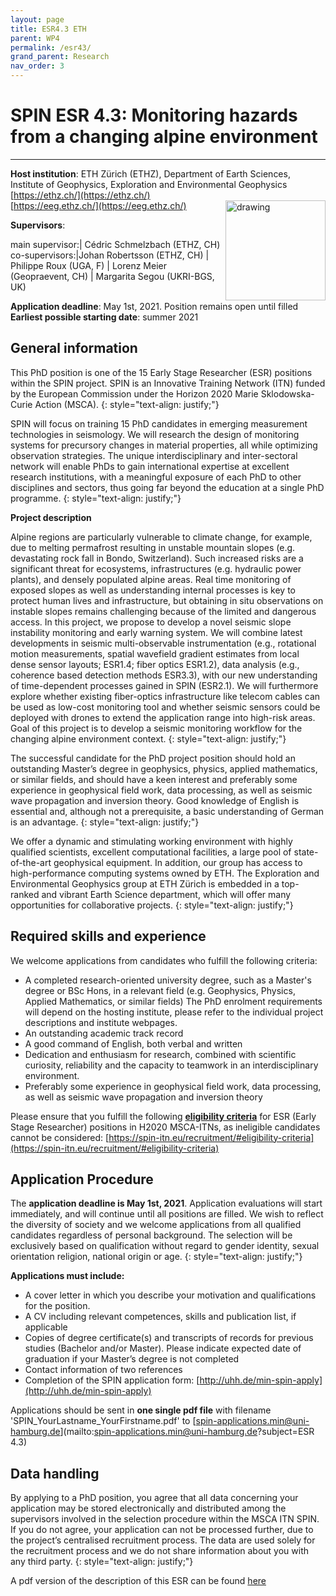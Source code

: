 ```yaml
---
layout: page
title: ESR4.3 ETH
parent: WP4
permalink: /esr43/
grand_parent: Research
nav_order: 3
---
```


# SPIN ESR 4.3: Monitoring hazards from a changing alpine environment
----

__Host institution__: ETH Z&uuml;rich (ETHZ), Department of Earth Sciences, Institute of Geophysics, Exploration and Environmental Geophysics   
[https://ethz.ch/](https://ethz.ch/)  
[https://eeg.ethz.ch/](https://eeg.ethz.ch/)
<img src="/assets/images/partners-logos/ETH_logo.svg" alt="drawing" width="160" style="float:right"/>

__Supervisors__: 
		  
main supervisor:| C&eacute;dric Schmelzbach (ETHZ, CH)
co-supervisors:|Johan Robertsson (ETHZ, CH)
| Philippe Roux (UGA, F)
| Lorenz Meier (Geopraevent, CH)
| Margarita Segou (UKRI-BGS, UK)


__Application deadline__: May 1st, 2021. Position remains open until filled   
__Earliest possible starting date__: summer 2021

## General information

This PhD position is one of the 15 Early Stage Researcher (ESR) positions within the SPIN project.  SPIN is an Innovative Training Network (ITN) funded by the European Commission under the Horizon 2020 Marie Sklodowska-Curie Action (MSCA). 
{: style="text-align: justify;"}

SPIN will focus on training 15 PhD candidates in emerging measurement technologies in seismology. We will research the design of monitoring systems for precursory changes in material properties, all while optimizing observation strategies. The unique interdisciplinary and inter-sectoral network will enable PhDs to gain international expertise at excellent research institutions, with a meaningful exposure of each PhD to other disciplines and sectors, thus going far beyond the education at a single PhD programme. 
{: style="text-align: justify;"}

__Project description__

Alpine regions are particularly vulnerable to climate change, for example, due to melting permafrost resulting in unstable mountain slopes (e.g. devastating rock fall in Bondo, Switzerland). Such increased risks are a significant threat for ecosystems, infrastructures (e.g. hydraulic power plants), and densely populated alpine areas. Real time monitoring of exposed slopes as well as understanding internal processes is key to protect human lives and infrastructure, but obtaining in situ observations on instable slopes remains challenging because of the limited and dangerous access. In this project, we propose to develop a novel seismic slope instability monitoring and early warning system. We will combine latest developments in seismic multi-observable instrumentation (e.g., rotational motion measurements, spatial wavefield gradient estimates from local dense sensor layouts; ESR1.4; fiber optics ESR1.2), data analysis (e.g., coherence based detection methods ESR3.3), with our new understanding of time-dependent processes gained in SPIN (ESR2.1). We will furthermore explore whether existing fiber-optics infrastructure like telecom cables can be used as low-cost monitoring tool and whether seismic sensors could be deployed with drones to extend the application range into high-risk areas. Goal of this project is to develop a seismic monitoring workflow for the changing alpine environment context.
{: style="text-align: justify;"}

The successful candidate for the PhD project position should hold an outstanding Master’s degree in geophysics, physics, applied mathematics, or similar fields, and should have a keen interest and preferably some experience in geophysical field work, data processing, as well as seismic wave propagation and inversion theory. Good knowledge of English is essential and, although not a prerequisite, a basic understanding of German is an advantage.
{: style="text-align: justify;"}

We offer a dynamic and stimulating working environment with highly qualified scientists, excellent computational facilities, a large pool of state-of-the-art geophysical equipment. In addition, our group has access to high-performance computing systems owned by ETH. The Exploration and Environmental Geophysics group at ETH Z&uuml;rich is embedded in a top-ranked and vibrant Earth Science department, which will offer many opportunities for collaborative projects.
{: style="text-align: justify;"}

## Required skills and experience

We welcome applications from candidates who fulfill the following criteria:
*	A completed research-oriented university degree, such as a Master's degree or BSc Hons, in a relevant field (e.g. Geophysics, Physics, Applied Mathematics, or similar fields) The PhD enrolment requirements will depend on the hosting institute, please refer to the individual project descriptions and institute webpages.
*	An outstanding academic track record
*	A good command of English, both verbal and written
*	Dedication and enthusiasm for research, combined with scientific curiosity, reliability and the capacity to teamwork in an interdisciplinary environment.
*	Preferably some experience in geophysical field work, data processing, as well as seismic wave propagation and inversion theory

Please ensure that you fulfill the following [__eligibility criteria__](https://spin-itn.eu/recruitment/#eligibility-criteria) for ESR (Early Stage Researcher) positions in H2020 MSCA-ITNs, as ineligible candidates cannot be considered:
[https://spin-itn.eu/recruitment/#eligibility-criteria](https://spin-itn.eu/recruitment/#eligibility-criteria)
 
## Application Procedure

The __application deadline is May 1st, 2021__. Application evaluations will start immediately, and will continue until all positions are filled. We wish to reflect the diversity of society and we welcome applications from all qualified candidates regardless of personal background. The selection will be exclusively based on qualification without regard to gender identity, sexual orientation religion, national origin or age.
{: style="text-align: justify;"}

__Applications must include:__
 
*	A cover letter in which you describe your motivation and qualifications for the position.
*	A CV including relevant competences, skills and publication list, if applicable
*	Copies of degree certificate(s) and transcripts of records for previous studies (Bachelor and/or Master). Please indicate expected date of graduation if your Master’s degree is not completed
*	Contact information of two references
*	Completion of the SPIN application form: [http://uhh.de/min-spin-apply](http://uhh.de/min-spin-apply)

Applications should be sent in __one single pdf file__ with filename 'SPIN_YourLastname_YourFirstname.pdf' to [spin-applications.min@uni-hamburg.de](mailto:spin-applications.min@uni-hamburg.de?subject=ESR 4.3)

## Data handling

By applying to a PhD position, you agree that all data concerning your application may be stored electronically and distributed among the supervisors involved in the selection procedure within the MSCA ITN SPIN. If you do not agree, your application can not be processed further, due to the project’s centralised recruitment process. The data are used solely for the recruitment process and we do not share information about you with any third party. 
{: style="text-align: justify;"}

A pdf version of the description of this ESR can be found [here](https://spin-itn.eu/assets/documents/SPIN_advert_ESR_4_3.pdf "ESR 4.3")
